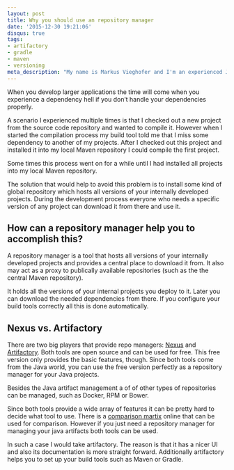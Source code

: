 ```yaml
---
layout: post
title: Why you should use an repository manager
date: '2015-12-30 19:21:06'
disqus: true
tags:
- artifactory
- gradle
- maven
- versioning
meta_description: "My name is Markus Vieghofer and I'm an experienced Java developer located in Austria. I write about Java, Android and other technology stuff."
---
```



When you develop larger applications the time will come when you experience a dependency hell if you don’t handle your dependencies properly.

A scenario I experienced multiple times is that I checked out a new project from the source code repository and wanted to compile it. However when I started the compilation process my build tool told me that I miss some dependency to another of my projects. After I checked out this project and installed it into my local Maven repository I could compile the first project.

Some times this process went on for a while until I had installed all projects into my local Maven repository.

The solution that would help to avoid this problem is to install some kind of global repository which hosts all versions of your internally developed projects. During the development process everyone who needs a specific version of any project can download it from there and use it.


## How can a repository manager help you to accomplish this?

A repository manager is a tool that hosts all versions of your internally developed projects and provides a central place to download it from. It also may act as a proxy to publically available repositories (such as the the central Maven repository).

It holds all the versions of your internal projects you deploy to it. Later you can download the needed dependencies from there. If you configure your build tools correctly all this is done automatically.


## Nexus vs. Artifactory

There are two big players that provide repo managers: [Nexus](http://www.sonatype.org/nexus/) and [Artifactory](https://www.jfrog.com/artifactory/). Both tools are open source and can be used for free. This free version only provides the basic features, though. Since both tools come from the Java world, you can use the free version perfectly as a repository manager for your Java projects.

Besides the Java artifact management a of of other types of repositories can be managed, such as Docker, RPM or Bower.

Since both tools provide a wide array of features it can be pretty hard to decide what tool to use. There is a [comparison martix](https://binary-repositories-comparison.github.io/) online that can be used for comparison. However if you just need a repository manager for managing your java artifacts both tools can be used.

In such a case I would take artifactory. The reason is that it has a nicer UI and also its documentation is more straight forward. Additionally artifactory helps you to set up your build tools such as Maven or Gradle.
